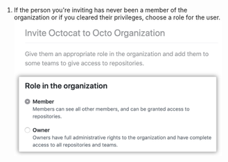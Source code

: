 1. If the person you're inviting has never been a member of the organization or if you cleared their privileges, choose a role for the user. ![Options to make the user a member or owner](/assets/images/help/organizations/choose-new-member-role.png)
